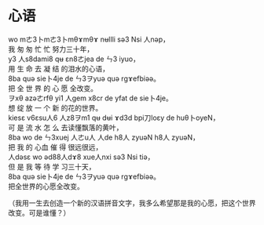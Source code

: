# 心语
wo mㄜ3卜mㄜ3卜mθɤmθɤ nʉllli sə3 Nsi 人nəp，  
我   匆    匆              忙  忙        努力三十年，  
y3 人s8dami8  qʉ εn8ㄜjea de ㄣ3 iyuo，  
用    生      命     去     凝 结     的泪水的心语，  
 8ba quə sie卜4je de ㄣ3ヲyuə quə rgɤefbiəə。  
把     全      世    界 的    心  愿     全改变。  
ヲxθ azəㄜrfθ yi1 人gem x8cr de yfat de sie卜4je。  
想    绽        放  一      个      新   的花的世界。  
kiesε v6εsu人6 人z8ヲm1 qʉ dʉi ɤd3d bpi刀loεy de huθ卜oyeN，  
可 是    流  水        怎     么     去读懂飘落的黄叶，  
8ba wo de ㄣ3xuej 人ㄜu人 人de h8人 zyuəN h8人 zyuəN，  
把     我 的    心血       催          得 很远很远，  
人dəsε wo əd88人dɤ8 xue人nxi sə3 Nsi tiə，  
但     是  我   等       待      学      习三十天，  
 8ba quə sie卜4je de ㄣ3ヲyuə quə rgɤefbiəə。  
把全世界的心愿全改变。  

（我用一生去创造一个新的汉语拼音文字，我多么希望那是我的心愿，把这个世界改变。可是谁懂？）  


